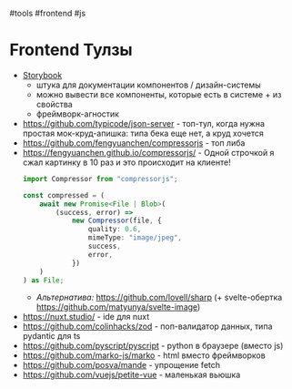 #tools  #frontend #js 

# Frontend Тулзы

- [Storybook](https://storybook.js.org/) 
	- штука для документации компонентов / дизайн-системы
	- можно вывести все компоненты, которые есть в системе + из свойства
	- фреймворк-агностик
- https://github.com/typicode/json-server - топ-тул, когда нужна простая мок-круд-апишка: типа бека еще нет, а круд хочется
- https://github.com/fengyuanchen/compressorjs - топ либа 
- https://fengyuanchen.github.io/compressorjs/ - Одной строчкой я сжал картинку в 10 раз и это происходит на клиенте!
	```ts
	import Compressor from "compressorjs";
	
	const compressed = (
		await new Promise<File | Blob>(
			(success, error) =>
				new Compressor(file, {
					quality: 0.6,
					mimeType: "image/jpeg",
					success,
					error,
				})
		)
	) as File;
	```
	- *Альтернатива:* https://github.com/lovell/sharp  (+ svelte-обертка https://github.com/matyunya/svelte-image)
- https://nuxt.studio/ - ide для nuxt
- https://github.com/colinhacks/zod - поп-валидатор данных, типа pydantic для ts
- https://github.com/pyscript/pyscript - python в браузере (вместо js)
- https://github.com/marko-js/marko - html вместо фреймворков
- https://github.com/posva/mande - упрощение fetch
- https://github.com/vuejs/petite-vue - маленькая вьюшка